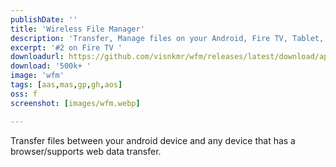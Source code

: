 ```yaml
---
publishDate: ''
title: 'Wireless File Manager'
description: 'Transfer, Manage files on your Android, Fire TV, Tablet, Phone (Internal Storage, External Storage) using any web browser.'
excerpt: '#2 on Fire TV '
downloadurl: https://github.com/visnkmr/wfm/releases/latest/download/app-release.apk
download: '500k+ '
image: 'wfm'
tags: [aas,mas,gp,gh,aos]
oss: f
screenshot: [images/wfm.webp]

---
```



Transfer files between your android device and any device that has a browser/supports web data transfer.